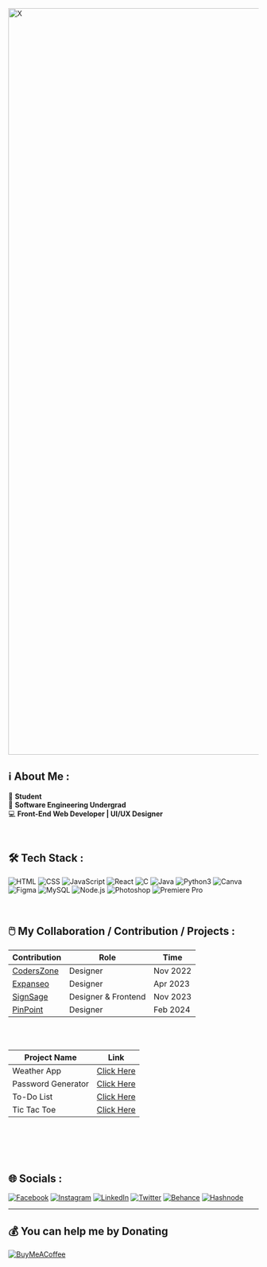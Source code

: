 <img width="1500" alt="X" src="https://github.com/therandomuser03/therandomuser03/assets/94695669/1a587e42-d587-4d73-ae24-4c5258016a68">




## ℹ️ About Me :
👔 <b>Student</b><br>🌱 <b>Software Engineering Undergrad</b><br>💻 <b>Front-End Web Developer | UI/UX Designer</b><br>

<br>

## 🛠️ Tech Stack :
![HTML](https://img.shields.io/badge/HTML-%23E34F26.svg?logo=html5&logoColor=white)
![CSS](https://img.shields.io/badge/CSS-%231572B6.svg?logo=css3&logoColor=white)
![JavaScript](https://img.shields.io/badge/JavaScript-%23F7DF1E.svg?logo=javascript&logoColor=black)
![React](https://img.shields.io/badge/React-%2361DAFB.svg?logo=react&logoColor=black)
![C](https://img.shields.io/badge/C-%2300599C.svg?logo=c&logoColor=white)
![Java](https://img.shields.io/badge/Java-%23ED8B00.svg?logo=java&logoColor=white)
![Python3](https://img.shields.io/badge/Python3-%233776AB.svg?logo=python&logoColor=white)
![Canva](https://img.shields.io/badge/Canva-%2300C4CC.svg?logo=Canva&logoColor=white)
![Figma](https://img.shields.io/badge/Figma-%23F24E1E.svg?logo=figma&logoColor=white)
![MySQL](https://img.shields.io/badge/MySQL-%234479A1.svg?logo=mysql&logoColor=white)
![Node.js](https://img.shields.io/badge/Node.js-%23339933.svg?logo=nodedotjs&logoColor=white)
![Photoshop](https://img.shields.io/badge/Photoshop-%2331A8FF.svg?logo=adobe-photoshop&logoColor=white)
![Premiere Pro](https://img.shields.io/badge/Premiere%20Pro-%239999FF.svg?logo=adobe-premiere-pro&logoColor=white)


<br>

## 🖱️ My Collaboration / Contribution / Projects :

| Contribution | Role | Time |
| ------------ | ---- | ---- |
| [CodersZone](https://github.com/therandomuser03/CodersZone) | Designer | Nov 2022 |
| [Expanseo](https://github.com/therandomuser03/Personal-Finance-Manager) | Designer | Apr 2023 |
| [SignSage](https://github.com/therandomuser03/signsage) | Designer & Frontend | Nov 2023 |
| [PinPoint](https://github.com/therandomuser03/PinPoint) | Designer | Feb 2024 |

<br><br>

| Project Name | Link |
| ------------ | ---- |
| Weather App | [Click Here](https://github.com/therandomuser03/weather-app) |
| Password Generator | [Click Here](https://github.com/therandomuser03/password-generator) |
| To-Do List | [Click Here](https://github.com/therandomuser03/to-do-list) |
| Tic Tac Toe | [Click Here](https://github.com/therandomuser03/tic-tac-toe) |

<br><br>

<!-- ## 📚 For College (Notes & Syllabus) : [Click Here](https://github.com/therandomuser03/sem6-notes/tree/main) -->


<!-- [![](https://visitcount.itsvg.in/api?id=therandomuser03&icon=1&color=12)](https://visitcount.itsvg.in) -->

<br>

## 🌐 Socials :
[![Facebook](https://img.shields.io/badge/Facebook-%231877F2.svg?logo=Facebook&logoColor=white)](https://facebook.com/therandomuser03) [![Instagram](https://img.shields.io/badge/Instagram-%23E4405F.svg?logo=Instagram&logoColor=white)](https://instagram.com/therandomuser_03) [![LinkedIn](https://img.shields.io/badge/LinkedIn-%230077B5.svg?logo=linkedin&logoColor=white)](https://linkedin.com/in/therandomuser03) [![Twitter](https://img.shields.io/badge/Twitter-black.svg?logo=X&logoColor=white)](https://twitter.com/TheRandomUser03) [![Behance](https://img.shields.io/badge/Behance-1769ff?logo=behance&logoColor=white)](https://behance.net/TheRandomUser03) [![Hashnode](https://img.shields.io/badge/Hashnode-2962FF?logo=hashnode&logoColor=white)](https://hashnode.com/@therandomuser03) 

---


  ## 💰 You can help me by Donating
  [![BuyMeACoffee](https://img.shields.io/badge/Buy%20Me%20a%20Coffee-ffdd00?style=flat&logo=buy-me-a-coffee&logoColor=black)](https://buymeacoffee.com/therandomuser03)

